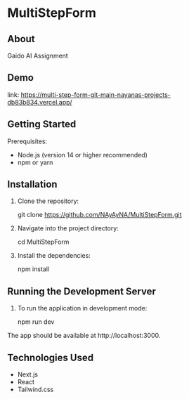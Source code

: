 # MultiStepForm
## About
Gaido AI Assignment

## Demo
  link: https://multi-step-form-git-main-nayanas-projects-db83b834.vercel.app/

## Getting Started

Prerequisites:

* Node.js (version 14 or higher recommended)
* npm or yarn

## Installation

1. Clone the repository:

   git clone https://github.com/NAyAyNA/MultiStepForm.git

3. Navigate into the project directory:

   cd MultiStepForm

4. Install the dependencies:

   npm install

## Running the Development Server

1. To run the application in development mode:

   npm run dev

The app should be available at http://localhost:3000.

## Technologies Used

* Next.js
* React 
* Tailwind.css

